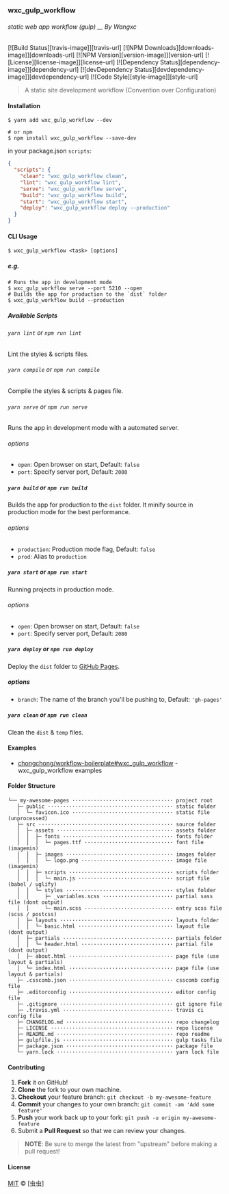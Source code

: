 ### wxc_gulp_workflow
###### static web app workflow (gulp) __ By Wangxc


[![Build Status][travis-image]][travis-url] [![NPM Downloads][downloads-image]][downloads-url] [![NPM Version][version-image]][version-url] [![License][license-image]][license-url] [![Dependency Status][dependency-image]][dependency-url] [![devDependency Status][devdependency-image]][devdependency-url] [![Code Style][style-image]][style-url]

> A static site development workflow (Convention over Configuration)

#### Installation

```shell
$ yarn add wxc_gulp_workflow --dev

# or npm
$ npm install wxc_gulp_workflow --save-dev
```

in your package.json `scripts`:

```json
{
  "scripts": {
    "clean": "wxc_gulp_workflow clean",
    "lint": "wxc_gulp_workflow lint",
    "serve": "wxc_gulp_workflow serve",
    "build": "wxc_gulp_workflow build",
    "start": "wxc_gulp_workflow start",
    "deploy": "wxc_gulp_workflow deploy --production"
  }
}
```

#### CLI Usage

```shell
$ wxc_gulp_workflow <task> [options]
```

##### e.g.

```shell
# Runs the app in development mode
$ wxc_gulp_workflow serve --port 5210 --open
# Builds the app for production to the `dist` folder
$ wxc_gulp_workflow build --production
```

##### Available Scripts

###### `yarn lint` or `npm run lint`

Lint the styles & scripts files.

###### `yarn compile` or `npm run compile`

Compile the styles & scripts & pages file.

###### `yarn serve` or `npm run serve`

Runs the app in development mode with a automated server.

###### options

- `open`: Open browser on start, Default: `false`
- `port`: Specify server port, Default: `2080`

##### `yarn build` or `npm run build`

Builds the app for production to the `dist` folder. It minify source in production mode for the best performance.

###### options

- `production`: Production mode flag, Default: `false`
- `prod`: Alias to `production`

##### `yarn start` or `npm run start`

Running projects in production mode.

###### options

- `open`: Open browser on start, Default: `false`
- `port`: Specify server port, Default: `2080`

##### `yarn deploy` or `npm run deploy`

Deploy the `dist` folder to [GitHub Pages](https://pages.github.com).

##### options

- `branch`: The name of the branch you'll be pushing to, Default: `'gh-pages'`

##### `yarn clean` or `npm run clean`

Clean the `dist` & `temp` files.

#### Examples

- [chongchong/workflow-boilerplate#wxc_gulp_workflow](https://github.com/henji-1122/wxc_gulp_workflow_example) - wxc_gulp_workflow examples

#### Folder Structure

```
└── my-awesome-pages ································· project root
   ├─ public ········································· static folder
   │  └─ favicon.ico ································· static file (unprocessed)
   ├─ src ············································ source folder
   │  ├─ assets ······································ assets folder
   │  │  ├─ fonts ···································· fonts folder
   │  │  │  └─ pages.ttf ····························· font file (imagemin)
   │  │  ├─ images ··································· images folder
   │  │  │  └─ logo.png ······························ image file (imagemin)
   │  │  ├─ scripts ·································· scripts folder
   │  │  │  └─ main.js ······························· script file (babel / uglify)
   │  │  └─ styles ··································· styles folder
   │  │     ├─ _variables.scss ······················· partial sass file (dont output)
   │  │     └─ main.scss ····························· entry scss file (scss / postcss)
   │  ├─ layouts ····································· layouts folder
   │  │  └─ basic.html ······························· layout file (dont output)
   │  ├─ partials ···································· partials folder
   │  │  └─ header.html ······························ partial file (dont output)
   │  ├─ about.html ·································· page file (use layout & partials)
   │  └─ index.html ·································· page file (use layout & partials)
   ├─ .csscomb.json ·································· csscomb config file
   ├─ .editorconfig ·································· editor config file
   ├─ .gitignore ····································· git ignore file
   ├─ .travis.yml ···································· travis ci config file
   ├─ CHANGELOG.md ··································· repo changelog
   ├─ LICENSE ········································ repo license
   ├─ README.md ······································ repo readme
   ├─ gulpfile.js ···································· gulp tasks file
   ├─ package.json ··································· package file
   └─ yarn.lock ······································ yarn lock file
```

#### Contributing

1. **Fork** it on GitHub!
2. **Clone** the fork to your own machine.
3. **Checkout** your feature branch: `git checkout -b my-awesome-feature`
4. **Commit** your changes to your own branch: `git commit -am 'Add some feature'`
5. **Push** your work back up to your fork: `git push -u origin my-awesome-feature`
6. Submit a **Pull Request** so that we can review your changes.

> **NOTE**: Be sure to merge the latest from "upstream" before making a pull request!

#### License

[MIT](LICENSE) &copy; [虫虫]

